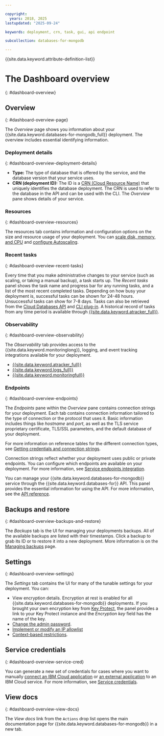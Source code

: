 ```yaml
---

copyright:
  years: 2018, 2025
lastupdated: "2025-09-24"

keywords: deployment, crn, task, gui, api endpoint

subcollection: databases-for-mongodb

---
```


{{site.data.keyword.attribute-definition-list}}

# The Dashboard overview
{: #dashboard-overview}

## Overview
{: #dashboard-overview-page}

The _Overview_ page shows you information about your {{site.data.keyword.databases-for-mongodb_full}} deployment. The overview includes essential identifying information.

### Deployment details
{: #dashboard-overview-deployment-details}

- **Type:** The type of database that is offered by the service, and the database version that your service uses.
- **CRN (deployment ID):** The ID is a [CRN (Cloud Resource Name)](/docs/account?topic=account-crn) that uniquely identifies the database deployment. The CRN is used to refer to the database in the API and can be used with the CLI. The _Overview_ pane shows details of your service.

### Resources
{: #dashboard-overview-resources}

The resources tab contains information and configuration options on the size and resource usage of your deployment. You can [scale disk, memory, and CPU](/docs/databases-for-mongodb?topic=databases-for-mongodb-resources-scaling) and [configure Autoscaling](/docs/databases-for-mongodb?topic=databases-for-mongodb-autoscaling).

### Recent tasks
{: #dashboard-overview-recent-tasks}

Every time that you make administrative changes to your service (such as scaling, or taking a manual backup), a task starts up. The _Recent tasks_ panel shows the task name and progress bar for any running tasks, and a list of the most recent completed tasks. Depending on how busy your deployment is, successful tasks can be shown for 24-48 hours. Unsuccessful tasks can show for 7-8 days. Tasks can also be retrieved from the [Cloud Databases API](https://cloud.ibm.com/apidocs/cloud-databases-api/cloud-databases-api-v5#listdeploymenttasks) and [CLI plug-in](https://cloud.ibm.com/docs/databases-cli-plugin?topic=databases-cli-plugin-cdb-reference#deployment-tasks-list). A historical record of tasks from any time period is available through [{{site.data.keyword.atracker_full}}](/docs/databases-for-mongodb?topic=databases-for-mongodb-at_events).

### Observability
{: #dashboard-overview-observability}

The _Observability_ tab provides access to the {{site.data.keyword.monitoringlong}}, logging, and event tracking integrations available for your deployment.

- [{{site.data.keyword.atracker_full}}](/docs/databases-for-mongodb?topic=databases-for-mongodb-at_events)
- [{{site.data.keyword.logs_full}}](/docs/databases-for-mongodb?topic=databases-for-mongodb-logging)
- [{{site.data.keyword.monitoringfull}}](/docs/databases-for-mongodb?topic=databases-for-mongodb-monitoring)

### Endpoints
{: #dashboard-overview-endpoints}

The _Endpoints_ pane within the _Overview_ pane contains connection strings for your deployment. Each tab contains connection information tailored to the type of connection or the protocol that uses it. Basic information includes things like _hostname_ and _port_, as well as the TLS service proprietary certificate, TLS/SSL parameters, and the default database of your deployment.

For more information on reference tables for the different connection types, see [Getting credentials and connection strings](/docs/databases-for-mongodb?topic=databases-for-mongodb-connection-strings).

Connection strings reflect whether your deployment uses public or private endpoints. You can configure which endpoints are available on your deployment. For more information, see [Service endpoints integration](/docs/cloud-databases?topic=cloud-databases-service-endpoints).

You can manage your {{site.data.keyword.databases-for-mongodb}} service through the {{site.data.keyword.databases-for}} API. This panel provides the essential information for using the API. For more information, see the [API reference](https://{DomainName}/apidocs/cloud-databases-api).

## Backups and restore
{: #dashboard-overview-backups-and-restore}

The _Backups_ tab is the UI for managing your deployments backups. All of the available backups are listed with their timestamps. Click a backup to grab its ID or to restore it into a new deployment. More information is on the [Managing backups](/docs/cloud-databases?topic=cloud-databases-dashboard-backups) page.

## Settings
{: #dashboard-overview-settings}

The _Settings_ tab contains the UI for many of the tunable settings for your deployment. You can:

- View encryption details. Encryption at rest is enabled for all {{site.data.keyword.databases-for-mongodb}} deployments. If you brought your own encryption key from [Key Protect](/docs/databases-for-mongodb?topic=databases-for-mongodb-key-protect&interface=ui), the panel provides a link to your Key Protect instance and the _Encryption key_ field has the name of the key.
- [Change the admin password](/docs/databases-for-mongodb?topic=databases-for-mongodb-user-management&interface=ui#user-management-set-admin-password-ui).
- [Implement or modify an IP allowlist](/docs/databases-for-mongodb?topic=databases-for-mongodb-allowlisting&interface=ui)
- [Context-based restrictions](/docs/databases-for-mongodb?topic=databases-for-mongodb-cbr&interface=ui).

## Service credentials
{: #dashboard-overview-service-cred}

You can generate a new set of credentials for cases where you want to manually [connect an IBM Cloud application](/docs/databases-for-mongodb?topic=databases-for-mongodb-mongodb-connecting-ibmcloud-app&interface=api) or [an external application](/docs/databases-for-mongodb?topic=databases-for-mongodb-mongodb-external-app&interface=api) to an IBM Cloud service. For more information, see [Service credentials](/docs/account?topic=account-service_credentials).

## View docs
{: #dashboard-overview-view-docs}

The _View docs_ link from the `Actions` drop list opens the main documentation page for {{site.data.keyword.databases-for-mongodb}} in a new tab.

